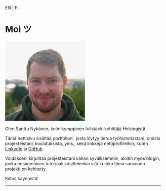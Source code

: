 <aside>
  <nuxt-link to="/en">EN</nuxt-link>
  <span class="pipe"> | </span>
  <nuxt-link to="/fi">FI</nuxt-link>
</aside>

# Moi ツ

<img src="photo.png" class="float-right" alt="Kuva minusta" />

Olen Santtu Nykänen, kolmikymppinen fullstack-kehittäjä Helsingistä.

Tämä nettisivu sisältää <nuxt-link to="/portfolio/fi">portfolioni</nuxt-link>, josta löytyy tietoa työhistoriastani,
omista projekteistani, koulutuksista, yms., sekä linkkejä nettiprofiileihin, kuten
<a href='https://www.linkedin.com/in/santtu-nykanen/'>LinkedIn</a> ja <a href='https://github.com/cyanidesayonara'>GitHub</a>.

Voidakseni kirjoittaa projekteistani vähän syvällisemmin, aloitin myös <nuxt-link to="/blog">blogin</nuxt-link>, jonka
ensimmäinen tutoriaali käsitteleekin sitä kuinka tämä samainen projekti on kehitetty.

Kiitos käynnistä!

***

